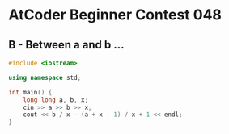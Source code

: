 # AtCoder Beginner Contest 048
## B - Between a and b ...
```cpp
#include <iostream>

using namespace std;

int main() {
    long long a, b, x;
    cin >> a >> b >> x;
    cout << b / x - (a + x - 1) / x + 1 << endl;
}
```
